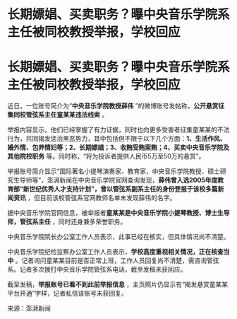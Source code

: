 # 长期嫖娼、买卖职务？曝中央音乐学院系主任被同校教授举报，学校回应

# 长期嫖娼、买卖职务？曝中央音乐学院系主任被同校教授举报，学校回应

近日，一位账号简介为“**中央音乐学院教授薛伟** ”的微博账号发帖称，**公开悬赏征集同校管弦系主任童某某违法线索** 。

举报内容显示，他们已经掌握了有力证据，同时也向更多受害者征集童某某的不法行为，共同揭发惩治黑恶势力，其中包括但不限于以下几个方面：**1、生活作风、婚外情、包养情妇等；2、长期嫖娼；3、收贿受贿索贿；4、买卖中央音乐学院及其他院校职务**
等。同时称，“将为投诉者提供人民币5万至50万的悬赏”。

举报账号简介显示“国际著名小提琴演奏家、教育家，中央音乐学院教授、硕士研究生导师等”，澎湃新闻在中央音乐学院官网查询发现，**薛伟曾入选2005年度教育部“新世纪优秀人才支持计划”，曾以管弦系副系主任的身份登报于该校多篇新闻资讯**
，但目前该校管弦系官网教师名单未发现薛伟的名字。

据中央音乐学院官网信息，被举报者**童某某是中央音乐学院小提琴教授、博士生导师，管弦系主任** ，同时还身兼多荣誉职务。

中央音乐学院院长办公室工作人员表示，此事已经在核实，但具体情况尚不清楚。

中央音乐学院纪检监察办公室工作人员表示，**学校高度重视相关情况，正在核查当中**
。记者询问童某某目前是否正常上班，工作人员回复尚不清楚，需咨询管弦系。记者多次拨打中央音乐学院管弦系电话，截至发稿未获回应。

截至发稿，**举报账号已看不到此前举报信息** ，主页照片仍显示有“揭发悬赏童某某平台开通”字样，记者私信该账号未获回复。

来源：澎湃新闻

